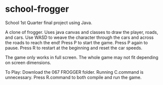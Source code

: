 # school-frogger
School 1st Quarter final project using Java.

A clone of frogger. Uses java canvas and classes to draw the player, roads, and cars. Use WASD to weave the character through the cars and across the roads to reach the end! Press P to start the game. Press P again to pause. Press R to restart at the beginning and reset the car speeds.

The game only works in full screen. The whole game may not fit depending on screen dimensions.

To Play:
Download the 067 FROGGER folder. Running C.command is unnecessary. Press R.command to both compile and run the game.
